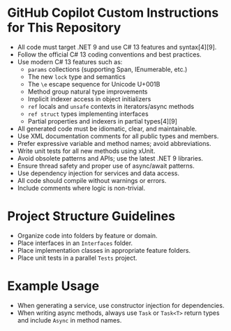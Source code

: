 # GitHub Copilot Custom Instructions for This Repository

- All code must target .NET 9 and use C# 13 features and syntax[4][9].
- Follow the official C# 13 coding conventions and best practices.
- Use modern C# 13 features such as:
  - `params` collections (supporting Span<T>, IEnumerable<T>, etc.)
  - The new `lock` type and semantics
  - The `\e` escape sequence for Unicode U+001B
  - Method group natural type improvements
  - Implicit indexer access in object initializers
  - `ref` locals and `unsafe` contexts in iterators/async methods
  - `ref struct` types implementing interfaces
  - Partial properties and indexers in partial types[4][9]
- All generated code must be idiomatic, clear, and maintainable.
- Use XML documentation comments for all public types and members.
- Prefer expressive variable and method names; avoid abbreviations.
- Write unit tests for all new methods using xUnit.
- Avoid obsolete patterns and APIs; use the latest .NET 9 libraries.
- Ensure thread safety and proper use of async/await patterns.
- Use dependency injection for services and data access.
- All code should compile without warnings or errors.
- Include comments where logic is non-trivial.

# Project Structure Guidelines

- Organize code into folders by feature or domain.
- Place interfaces in an `Interfaces` folder.
- Place implementation classes in appropriate feature folders.
- Place unit tests in a parallel `Tests` project.

# Example Usage

- When generating a service, use constructor injection for dependencies.
- When writing async methods, always use `Task` or `Task<T>` return types and include `Async` in method names.